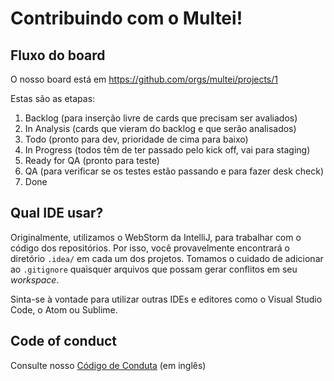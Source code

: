 # Contribuindo com o Multei!

## Fluxo do board

O nosso board está em https://github.com/orgs/multei/projects/1

Estas são as etapas:

1. Backlog (para inserção livre de cards que precisam ser avaliados)
2. In Analysis (cards que vieram do backlog e que serão analisados)
3. Todo (pronto para dev, prioridade de cima para baixo)
4. In Progress (todos têm de ter passado pelo kick off, vai para staging)
5. Ready for QA (pronto para teste)
6. QA (para verificar se os testes estão passando e para fazer desk check)
7. Done

## Qual IDE usar?

Originalmente, utilizamos o WebStorm da IntelliJ, para trabalhar com o código dos repositórios.
Por isso, você provavelmente encontrará o diretório `.idea/` em cada um dos projetos.
Tomamos o cuidado de adicionar ao `.gitignore` quaisquer arquivos que possam gerar conflitos em seu _workspace_.

Sinta-se à vontade para utilizar outras IDEs e editores como o Visual Studio Code, o Atom ou Sublime.

## Code of conduct

Consulte nosso [Código de Conduta](CODE_OF_CONDUCT.md) (em inglês)
